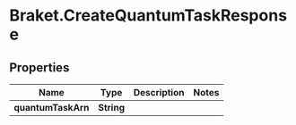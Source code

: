 # Braket.CreateQuantumTaskResponse

## Properties

Name | Type | Description | Notes
------------ | ------------- | ------------- | -------------
**quantumTaskArn** | **String** |  | 


